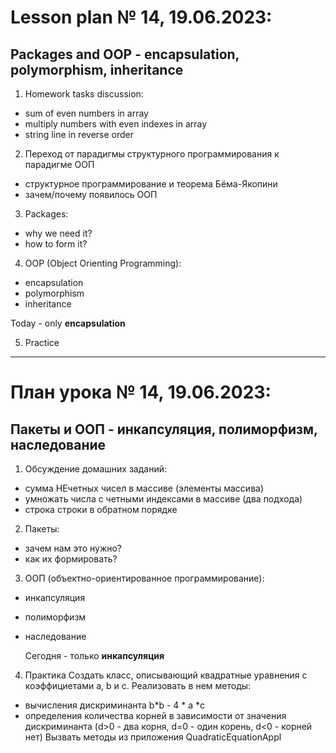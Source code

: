 # Lesson plan № 14, 19.06.2023:
## Packages and OOP - encapsulation, polymorphism, inheritance

1. Homework tasks discussion:
- sum of even numbers in array
- multiply numbers with even indexes in array
- string line in reverse order

2. Переход от парадигмы структурного программирования к парадигме ООП
- структурное программирование и теорема Бёма-Якопини
- зачем/почему появилось ООП

3. Packages:
- why we need it? 
- how to form it?

4. OOP (Object Orienting Programming):
- encapsulation
- polymorphism
- inheritance

Today - only **encapsulation**

5. Practice
______________________

# План урока № 14, 19.06.2023:
## Пакеты и ООП - инкапсуляция, полиморфизм, наследование

1. Обсуждение домашних заданий:
- сумма НЕчетных чисел в массиве (элементы массива)
- умножать числа с четными индексами в массиве (два подхода)
- строка строки в обратном порядке

2. Пакеты:
- зачем нам это нужно?
- как их формировать?

3. ООП (объектно-ориентированное программирование):
- инкапсуляция
- полиморфизм
- наследование

  Сегодня - только **инкапсуляция**

4. Практика
Создать класс, описывающий квадратные уравнения с коэффициетами a, b и c.
Реализовать в нем методы:
- вычисления дискриминанта b*b - 4 * a *c
- определения количества корней в зависимости от значения дискриминанта (d>0 - два корня, 
d=0 - один корень, d<0 - корней нет)
Вызвать методы из приложения QuadraticEquationAppl 